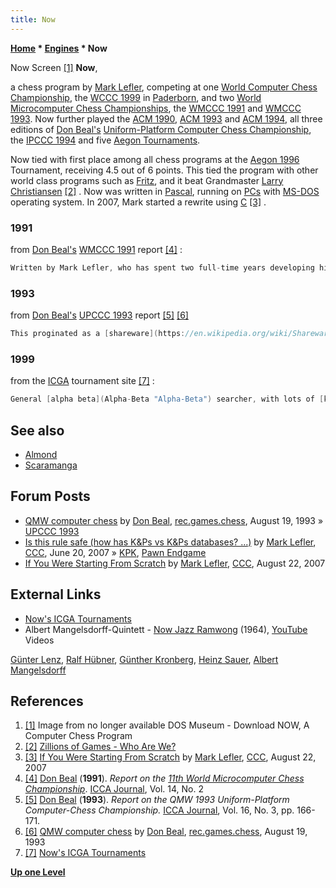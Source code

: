 ```yaml
---
title: Now
---
```

**[Home](Home "Home") \* [Engines](Engines "Engines") \* Now**



 [](File:NowScreenshot.jpg) Now Screen <a id="cite-note-1" href="#cite-ref-1">[1]</a> 
**Now**,  

a chess program by [Mark Lefler](Mark_Lefler "Mark Lefler"), competing at one [World Computer Chess Championship](World_Computer_Chess_Championship "World Computer Chess Championship"), the [WCCC 1999](WCCC_1999 "WCCC 1999") in [Paderborn](https://en.wikipedia.org/wiki/Paderborn), and two [World Microcomputer Chess Championships](World_Microcomputer_Chess_Championship "World Microcomputer Chess Championship"), the [WMCCC 1991](WMCCC_1991 "WMCCC 1991") and [WMCCC 1993](WMCCC_1993 "WMCCC 1993"). Now further played the [ACM 1990](ACM_1990 "ACM 1990"), [ACM 1993](ACM_1993 "ACM 1993") and [ACM 1994](ACM_1994 "ACM 1994"), all three editions of [Don Beal's](Don_Beal "Don Beal") [Uniform-Platform Computer Chess Championship](Uniform-Platform_Computer_Chess_Championship "Uniform-Platform Computer Chess Championship"), the [IPCCC 1994](IPCCC_1994 "IPCCC 1994") and five [Aegon Tournaments](Aegon_Tournaments "Aegon Tournaments").


Now tied with first place among all chess programs at the [Aegon 1996](Aegon_1996 "Aegon 1996") Tournament, receiving 4.5 out of 6 points. This tied the program with other world class programs such as [Fritz](Fritz "Fritz"), and it beat Grandmaster [Larry Christiansen](https://en.wikipedia.org/wiki/Larry_Christiansen) <a id="cite-note-2" href="#cite-ref-2">[2]</a> . Now was written in [Pascal](Pascal "Pascal"), running on [PCs](IBM_PC "IBM PC") with [MS-DOS](MS-DOS "MS-DOS") operating system. In 2007, Mark started a rewrite using [C](C "C") <a id="cite-note-3" href="#cite-ref-3">[3]</a> . 



### 1991


from [Don Beal's](Don_Beal "Don Beal") [WMCCC 1991](WMCCC_1991 "WMCCC 1991") report <a id="cite-note-4" href="#cite-ref-4">[4]</a> :




```C++
Written by Mark Lefler, who has spent two full-time years developing his program, and competed in [last year's ACM tournament](ACM_1990 "ACM 1990"). The [evaluation](Evaluation "Evaluation") is mostly [piece values](Point_Value "Point Value"), with positional scores sometimes worth up to two Panws. [Search](Search "Search") techniques used include [iterative deepening](Iterative_Deepening "Iterative Deepening"), with [check extensions](Check_Extensions "Check Extensions"), no singular extensions, and [hung-piece](Hanging_Piece "Hanging Piece") extensions at depth zero. 

```

### 1993


from [Don Beal's](Don_Beal "Don Beal") [UPCCC 1993](UPCCC_1993 "UPCCC 1993") report <a id="cite-note-5" href="#cite-ref-5">[5]</a> <a id="cite-note-6" href="#cite-ref-6">[6]</a>




```C++
This proginated as a [shareware](https://en.wikipedia.org/wiki/Shareware) program by Mark Lefler, possibly going to be re-released with the latest version. The program scored equally with [GNU](GNU_Chess "GNU Chess") in the ["uniform platform" tournament last year](UPCCC_1993 "UPCCC 1993"). NOW has specialized knowledge about some Pawn and Bishop endgames. Its [search](Search "Search") mechanism includes [extensions](Extensions "Extensions") for certain [tactical](Tactics "Tactics") threats, and is [selective](Selectivity "Selectivity") in its last 3 [plies](Ply "Ply"). 

```

### 1999


from the [ICGA](ICGA "ICGA") tournament site <a id="cite-note-7" href="#cite-ref-7">[7]</a> :




```C++
General [alpha beta](Alpha-Beta "Alpha-Beta") searcher, with lots of [knowledge](Knowledge "Knowledge"). Has done well against humans, as evidenced by the [Aegon matches](Aegon_Tournaments "Aegon Tournaments"). 

```

## See also


* [Almond](Almond "Almond")
* [Scaramanga‎](Scaramanga "Scaramanga")


## Forum Posts


* [QMW computer chess](http://groups.google.com/group/rec.games.chess/browse_frm/thread/51267e26536fa912) by [Don Beal](Don_Beal "Don Beal"), [rec.games.chess](Computer_Chess_Forums "Computer Chess Forums"), August 19, 1993 » [UPCCC 1993](UPCCC_1993 "UPCCC 1993")
* [Is this rule safe (how has K&Ps vs K&Ps databases? ...)](http://www.talkchess.com/forum/viewtopic.php?t=14578) by [Mark Lefler](Mark_Lefler "Mark Lefler"), [CCC](CCC "CCC"), June 20, 2007 » [KPK](KPK "KPK"), [Pawn Endgame](Pawn_Endgame "Pawn Endgame")
* [If You Were Starting From Scratch](http://www.talkchess.com/forum/viewtopic.php?t=15960) by [Mark Lefler](Mark_Lefler "Mark Lefler"), [CCC](Computer_Chess_Forums "Computer Chess Forums"), August 22, 2007


## External Links


* [Now's ICGA Tournaments](https://www.game-ai-forum.org/icga-tournaments/program.php?id=94)
* Albert Mangelsdorff-Quintett - [Now Jazz Ramwong](https://de.wikipedia.org/wiki/Now_Jazz_Ramwong) (1964), [YouTube](https://en.wikipedia.org/wiki/YouTube) Videos


 [Günter Lenz](https://en.wikipedia.org/wiki/G%C3%BCnter_Lenz), [Ralf Hübner](http://de.wikipedia.org/wiki/Ralf_H%C3%BCbner_%28Musiker%29), [Günther Kronberg](http://de.wikipedia.org/wiki/G%C3%BCnter_Kronberg), [Heinz Sauer](http://de.wikipedia.org/wiki/Heinz_Sauer), [Albert Mangelsdorff](Category:Albert_Mangelsdorff "Category:Albert Mangelsdorff")
 
## References


1. <a id="cite-ref-1" href="#cite-note-1">[1]</a> Image from no longer available DOS Museum - Download NOW, A Computer Chess Program
2. <a id="cite-ref-2" href="#cite-note-2">[2]</a> [Zillions of Games - Who Are We?](http://www.zillions-of-games.com/whoarewe.html)
3. <a id="cite-ref-3" href="#cite-note-3">[3]</a> [If You Were Starting From Scratch](http://www.talkchess.com/forum/viewtopic.php?t=15960) by [Mark Lefler](Mark_Lefler "Mark Lefler"), [CCC](Computer_Chess_Forums "Computer Chess Forums"), August 22, 2007
4. <a id="cite-ref-4" href="#cite-note-4">[4]</a> [Don Beal](Don_Beal "Don Beal") (**1991**). *Report on the [11th World Microcomputer Chess Championship](WMCCC_1991 "WMCCC 1991")*. [ICCA Journal](ICGA_Journal "ICGA Journal"), Vol. 14, No. 2
5. <a id="cite-ref-5" href="#cite-note-5">[5]</a> [Don Beal](Don_Beal "Don Beal") (**1993**). *Report on the QMW 1993 Uniform-Platform Computer-Chess Championship.* [ICCA Journal](ICGA_Journal "ICGA Journal"), Vol. 16, No. 3, pp. 166-171.
6. <a id="cite-ref-6" href="#cite-note-6">[6]</a> [QMW computer chess](http://groups.google.com/group/rec.games.chess/browse_frm/thread/51267e26536fa912) by [Don Beal](Don_Beal "Don Beal"), [rec.games.chess](Computer_Chess_Forums "Computer Chess Forums"), August 19, 1993
7. <a id="cite-ref-7" href="#cite-note-7">[7]</a> [Now's ICGA Tournaments](https://www.game-ai-forum.org/icga-tournaments/program.php?id=94)

**[Up one Level](Engines "Engines")**







 
